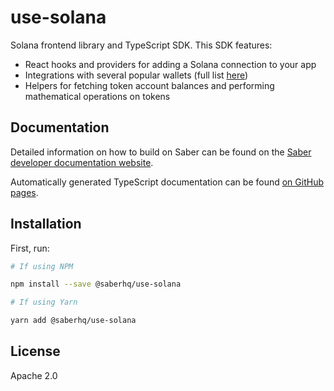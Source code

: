 # use-solana

Solana frontend library and TypeScript SDK. This SDK features:

- React hooks and providers for adding a Solana connection to your app
- Integrations with several popular wallets (full list [here](https://github.com/saber-hq/use-solana/blob/master/packages/use-solana/src/providers.tsx))
- Helpers for fetching token account balances and performing mathematical operations on tokens

## Documentation

Detailed information on how to build on Saber can be found on the [Saber developer documentation website](https://docs.saber.so/docs/developing/overview).

Automatically generated TypeScript documentation can be found [on GitHub pages](https://saber-hq.github.io/saber-common/).

## Installation

First, run:

```bash
# If using NPM

npm install --save @saberhq/use-solana

# If using Yarn

yarn add @saberhq/use-solana
```

## License

Apache 2.0
